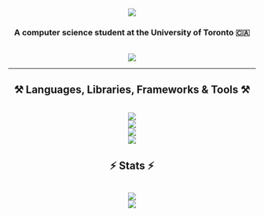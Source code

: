 <h1 align="center">
    <img src="https://readme-typing-svg.herokuapp.com/?font=Righteous&size=35&center=true&vCenter=true&width=500&height=70&duration=4000&lines=Hey!+👋;+I'm+Jonathan+Manuel!;" />
</h1>

<h3 align="center">A computer science student at the University of Toronto  🇨🇦</h3>

<br/>
 
<div align="center"> 
  <a href="https://linkedin.com/in/jonathan-imanuel" target="_blank">
    <img src="https://img.shields.io/badge/LinkedIn-0077B5?style=for-the-badge&logo=linkedin&logoColor=white" target="_blank" />
  </a>
</div>

 <hr/>
 
<h2 align="center">⚒️ Languages, Libraries, Frameworks & Tools ⚒️</h2>
<br/>
<div align="center">
    <img src="https://skillicons.dev/icons?i=python,java,c,javascript,r,postgres" /><br>
    <img src="https://skillicons.dev/icons?i=react,pytorch,sklearn,tensorflow" /><br>
    <img src="https://skillicons.dev/icons?i=django,flask,nextjs" /><br>
    <img src="https://skillicons.dev/icons?i=aws,selenium,nginx,firebase,supabase" /><br>
</div>

<h2 align="center">⚡ Stats ⚡</h2>
<br>
<div align=center>
  <picture>
  <source
    srcset="https://github-readme-stats.vercel.app/api?username=jonathan-imanu&show_icons=true&theme=react&rank_icon=github"
    media="(prefers-color-scheme: dark)"
  />
  <source
    srcset="https://github-readme-stats.vercel.app/api?username=jonathan-imanu&show_icons=true&hide_rank=true&rank_icon=github"
    media="(prefers-color-scheme: light), (prefers-color-scheme: no-preference)"
  />
  <img src="https://github-readme-stats.vercel.app/api?username=jonathan-imanu&show_icons=true" />
</picture>
   <br>
    <picture>
  <source
    srcset="https://github-readme-stats.vercel.app/api/top-langs/?username=jonathan-imanu&layout=pie&theme=react"
    media="(prefers-color-scheme: dark)"
  />
  <source
    srcset="https://github-readme-stats.vercel.app/api/top-langs/?username=jonathan-imanu&layout=pie"
    media="(prefers-color-scheme: light), (prefers-color-scheme: no-preference)"
  />
  <img src="https://github-readme-stats.vercel.app/api/top-langs/?username=jonathan-imanu&layout=pie" />
</picture>
    <br>
</div>

